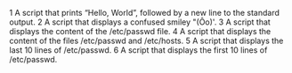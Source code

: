 1  A script that prints “Hello, World”, followed by a new line to the standard output.
2  A script that displays a confused smiley "(Ôo)'.
3  A script that displays the content of the /etc/passwd file.
4  A script that displays the content of the files /etc/passwd and /etc/hosts.
5  A script that displays the last 10 lines of /etc/passwd.
6  A script that displays the first 10 lines of /etc/passwd.
